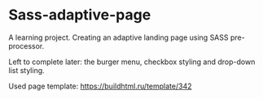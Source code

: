 # Sass-adaptive-page
A learning project. Creating an adaptive landing page using SASS pre-processor.

Left to complete later: the burger menu, checkbox styling and drop-down list styling.

Used page template: https://buildhtml.ru/template/342